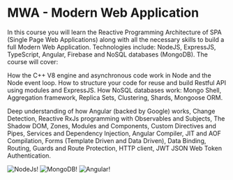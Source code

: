 # MWA - Modern Web Application

In this course you will learn the Reactive Programming Architecture of SPA (Single Page Web Applications) along with all the necessary skills to build a full Modern Web Application. Technologies include: NodeJS, ExpressJS, TypeScript, Angular, Firebase and NoSQL databases (MongoDB). The course will cover:

How the C++ V8 engine and asynchronous code work in Node and the Node event loop.
How to structure your code for reuse and build Restful API using modules and ExpressJS.
How NoSQL databases work: Mongo Shell, Aggregation framework, Replica Sets, Clustering,  Shards, Mongoose ORM.

Deep understanding of how Angular (backed by Google) works, Change Detection, Reactive RxJs programming with Observables and Subjects, The Shadow DOM, Zones, Modules and Components, Custom Directives and Pipes, Services and Dependency Injection, Angular Compiler, JIT and AOF Compilation, Forms (Template Driven and Data Driven), Data Binding, Routing, Guards and Route Protection, HTTP client, JWT JSON Web Token Authentication.

![NodeJs!](https://nodejs.org/static/images/logos/nodejs-new-pantone-black.png "NodeJs")
![MongoDB!](https://webassets.mongodb.com/_com_assets/cms/mongodb-logo-rgb-j6w271g1xn.jpg "MongoDB")
![Angular!](https://www.vectorlogo.zone/logos/angular/angular-card.png "Angular")